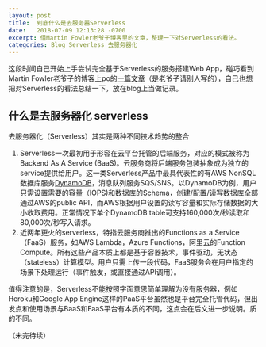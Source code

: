 ```yaml
---
layout: post
title:  到底什么是去服务器Serverless
date:   2018-07-09 12:13:28 -0700
excerpt: 借Martin Fowler老爷子博客里的文章，整理一下对Serverless的看法。
categories: Blog Serverless 去服务器化
---
```


这段时间自己开始上手尝试完全基于Serverless的服务搭建Web App，碰巧看到Martin Fowler老爷子的博客上po的[一篇文章](https://martinfowler.com/articles/serverless.html)（是老爷子请别人写的），自己也想把对Serverless的看法总结一下，放在blog上当做记录。

## 什么是去服务器化 serverless
去服务器化（Serverless）其实是两种不同技术趋势的整合
1. Serverless一次最初用于形容在云平台托管的后端服务，对应的模式被称为Backend As A Service (BaaS)。云服务商将后端服务包装抽象成为独立的service提供给用户。这一类Serverless产品中最具代表性的有AWS NonSQL数据库服务[DynamoDB](https://aws.amazon.com/cn/dynamodb/?nc1=h_ls)，消息队列服务SQS/SNS。以DynamoDB为例，用户只需设置需要的容量（IOPS)和数据库的Schema，创建/配置/读写数据库全部通过AWS的public API，而AWS根据用户设置的读写容量和实际存储数据的大小收取费用。正常情况下单个DynamoDB table可支持160,000次/秒读取和80,000次/秒写入请求。
2. 近两年更火的serverless，特指云服务商推出的Functions as a Service（FaaS）服务，如AWS Lambda，Azure Functions，阿里云的Function Compute。所有这些产品本质上都是基于容器技术，事件驱动，无状态（stateless）计算模型。用户只需上传一段代码，FaaS服务会在用户指定的场景下处理运行（事件触发，或直接通过API调用）。

值得注意的是，Serverless不能按照字面意思简单理解为没有服务器，例如Heroku和Google App Engine这样的PaaS平台虽然也是平台完全托管代码，但出发点和使用场景与BaaS和FaaS平台有本质的不同，这点会在后文进一步说明。质的不同。

（未完待续）
